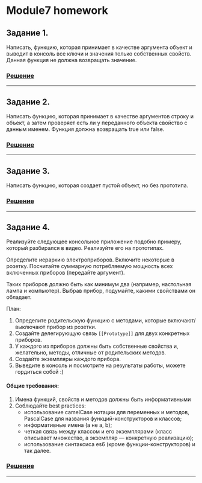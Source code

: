 # Module7 homework

## Задание 1.

Написать, функцию, которая принимает в качестве аргумента объект и выводит в консоль все ключи и значения только собственных свойств. Данная функция не должна возвращать значение.

### [Решение](./task_1.js)

------------------------------------------------

## Задание 2.

Написать функцию, которая принимает в качестве аргументов строку и объект, а затем проверяет есть ли у переданного объекта свойство с данным именем. Функция должна возвращать true или false.

### [Решение](./task_2.js)

------------------------------------------------

## Задание 3.

Написать функцию, которая создает пустой объект, но без прототипа.

### [Решение](./task_3.js)

------------------------------------------------

## Задание 4.

Реализуйте следующее консольное приложение подобно примеру, который разбирался в видео. Реализуйте его на прототипах.

Определите иерархию электроприборов. Включите некоторые в розетку. Посчитайте суммарную потребляемую мощность всех включенных приборов (передайте аргумент).

Таких приборов должно быть как минимум два (например, настольная лампа и компьютер). Выбрав прибор, подумайте, какими свойствами он обладает.

План:

1. Определите родительскую функцию с методами, которые включают/выключают прибор из розетки.
2. Создайте делегирующую связь `[[Prototype]]` для двух конкретных приборов.
3. У каждого из приборов должны быть собственные свойства и, желательно, методы, отличные от родительских методов.
4. Создайте экземпляры каждого прибора.
5. Выведите в консоль и посмотрите на результаты работы, можете гордиться собой :)

#### Общие требования:

1. Имена функций, свойств и методов должны быть информативными
2. Соблюдайте best practices:
   * использование camelCase нотации для переменных и методов, PascalCase для названия функций-конструкторов и классов;
   * информативные имена (а не a, b); 
   * четкая связь между классом и его экземплярами (класс описывает множество, а экземпляр — конкретную реализацию);
   * использование синтаксиса es6 (кроме функции-конструкторов) и так далее.

### [Решение](./task_4.js)

------------------------------------------------